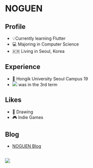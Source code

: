# NOGUEN

## Profile
- 💡Currently learning Flutter
- 💻 Majoring in Computer Science
- 🇰🇷 Living in Seoul, Korea  

## Experience

- 🏫 Hongik University Seoul Campus 19
- <img src="https://img.shields.io/badge/42Seoul-000000?style=flat-square&logo=42&logoColor=white"/></a> was in the 3rd term

## Likes

- 🎨 Drawing
- 🎮 Indie Games

## Blog

- [NOGUEN Blog](https://noguen.com)

<br/>
<img align='left' src="http://mazassumnida.wtf/api/v2/generate_badge?boj=nhg1113">

